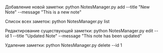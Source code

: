 Добавление новой заметки:
python NotesManager.py add --title "New Note" --message "This is a new note"

Список всех заметок:
python NotesManager.py list

Редактирование существующей заметки:
python NotesManager.py edit --id 1 --title "Updated Note" --message "This note has been updated"

Удаление заметки:
python NotesManager.py delete --id 1
